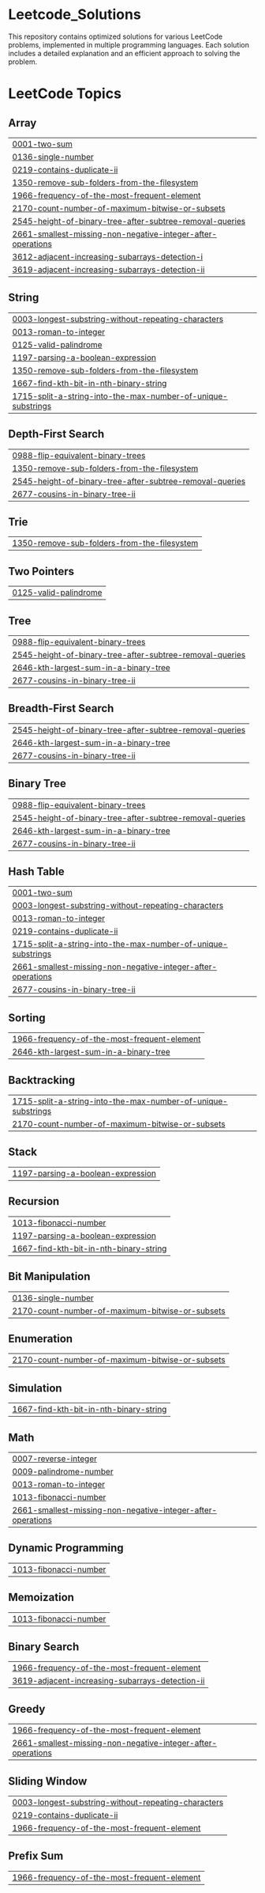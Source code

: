 # Leetcode_Solutions
This repository contains optimized solutions for various LeetCode problems, implemented in multiple programming languages. Each solution includes a detailed explanation and an efficient approach to solving the problem.

<!---LeetCode Topics Start-->
# LeetCode Topics
## Array
|  |
| ------- |
| [0001-two-sum](https://github.com/Venkata-Jayanth04/Leetcode_Solutions/tree/master/0001-two-sum) |
| [0136-single-number](https://github.com/Venkata-Jayanth04/Leetcode_Solutions/tree/master/0136-single-number) |
| [0219-contains-duplicate-ii](https://github.com/Venkata-Jayanth04/Leetcode_Solutions/tree/master/0219-contains-duplicate-ii) |
| [1350-remove-sub-folders-from-the-filesystem](https://github.com/Venkata-Jayanth04/Leetcode_Solutions/tree/master/1350-remove-sub-folders-from-the-filesystem) |
| [1966-frequency-of-the-most-frequent-element](https://github.com/Venkata-Jayanth04/Leetcode_Solutions/tree/master/1966-frequency-of-the-most-frequent-element) |
| [2170-count-number-of-maximum-bitwise-or-subsets](https://github.com/Venkata-Jayanth04/Leetcode_Solutions/tree/master/2170-count-number-of-maximum-bitwise-or-subsets) |
| [2545-height-of-binary-tree-after-subtree-removal-queries](https://github.com/Venkata-Jayanth04/Leetcode_Solutions/tree/master/2545-height-of-binary-tree-after-subtree-removal-queries) |
| [2661-smallest-missing-non-negative-integer-after-operations](https://github.com/Venkata-Jayanth04/Leetcode_Solutions/tree/master/2661-smallest-missing-non-negative-integer-after-operations) |
| [3612-adjacent-increasing-subarrays-detection-i](https://github.com/Venkata-Jayanth04/Leetcode_Solutions/tree/master/3612-adjacent-increasing-subarrays-detection-i) |
| [3619-adjacent-increasing-subarrays-detection-ii](https://github.com/Venkata-Jayanth04/Leetcode_Solutions/tree/master/3619-adjacent-increasing-subarrays-detection-ii) |
## String
|  |
| ------- |
| [0003-longest-substring-without-repeating-characters](https://github.com/Venkata-Jayanth04/Leetcode_Solutions/tree/master/0003-longest-substring-without-repeating-characters) |
| [0013-roman-to-integer](https://github.com/Venkata-Jayanth04/Leetcode_Solutions/tree/master/0013-roman-to-integer) |
| [0125-valid-palindrome](https://github.com/Venkata-Jayanth04/Leetcode_Solutions/tree/master/0125-valid-palindrome) |
| [1197-parsing-a-boolean-expression](https://github.com/Venkata-Jayanth04/Leetcode_Solutions/tree/master/1197-parsing-a-boolean-expression) |
| [1350-remove-sub-folders-from-the-filesystem](https://github.com/Venkata-Jayanth04/Leetcode_Solutions/tree/master/1350-remove-sub-folders-from-the-filesystem) |
| [1667-find-kth-bit-in-nth-binary-string](https://github.com/Venkata-Jayanth04/Leetcode_Solutions/tree/master/1667-find-kth-bit-in-nth-binary-string) |
| [1715-split-a-string-into-the-max-number-of-unique-substrings](https://github.com/Venkata-Jayanth04/Leetcode_Solutions/tree/master/1715-split-a-string-into-the-max-number-of-unique-substrings) |
## Depth-First Search
|  |
| ------- |
| [0988-flip-equivalent-binary-trees](https://github.com/Venkata-Jayanth04/Leetcode_Solutions/tree/master/0988-flip-equivalent-binary-trees) |
| [1350-remove-sub-folders-from-the-filesystem](https://github.com/Venkata-Jayanth04/Leetcode_Solutions/tree/master/1350-remove-sub-folders-from-the-filesystem) |
| [2545-height-of-binary-tree-after-subtree-removal-queries](https://github.com/Venkata-Jayanth04/Leetcode_Solutions/tree/master/2545-height-of-binary-tree-after-subtree-removal-queries) |
| [2677-cousins-in-binary-tree-ii](https://github.com/Venkata-Jayanth04/Leetcode_Solutions/tree/master/2677-cousins-in-binary-tree-ii) |
## Trie
|  |
| ------- |
| [1350-remove-sub-folders-from-the-filesystem](https://github.com/Venkata-Jayanth04/Leetcode_Solutions/tree/master/1350-remove-sub-folders-from-the-filesystem) |
## Two Pointers
|  |
| ------- |
| [0125-valid-palindrome](https://github.com/Venkata-Jayanth04/Leetcode_Solutions/tree/master/0125-valid-palindrome) |
## Tree
|  |
| ------- |
| [0988-flip-equivalent-binary-trees](https://github.com/Venkata-Jayanth04/Leetcode_Solutions/tree/master/0988-flip-equivalent-binary-trees) |
| [2545-height-of-binary-tree-after-subtree-removal-queries](https://github.com/Venkata-Jayanth04/Leetcode_Solutions/tree/master/2545-height-of-binary-tree-after-subtree-removal-queries) |
| [2646-kth-largest-sum-in-a-binary-tree](https://github.com/Venkata-Jayanth04/Leetcode_Solutions/tree/master/2646-kth-largest-sum-in-a-binary-tree) |
| [2677-cousins-in-binary-tree-ii](https://github.com/Venkata-Jayanth04/Leetcode_Solutions/tree/master/2677-cousins-in-binary-tree-ii) |
## Breadth-First Search
|  |
| ------- |
| [2545-height-of-binary-tree-after-subtree-removal-queries](https://github.com/Venkata-Jayanth04/Leetcode_Solutions/tree/master/2545-height-of-binary-tree-after-subtree-removal-queries) |
| [2646-kth-largest-sum-in-a-binary-tree](https://github.com/Venkata-Jayanth04/Leetcode_Solutions/tree/master/2646-kth-largest-sum-in-a-binary-tree) |
| [2677-cousins-in-binary-tree-ii](https://github.com/Venkata-Jayanth04/Leetcode_Solutions/tree/master/2677-cousins-in-binary-tree-ii) |
## Binary Tree
|  |
| ------- |
| [0988-flip-equivalent-binary-trees](https://github.com/Venkata-Jayanth04/Leetcode_Solutions/tree/master/0988-flip-equivalent-binary-trees) |
| [2545-height-of-binary-tree-after-subtree-removal-queries](https://github.com/Venkata-Jayanth04/Leetcode_Solutions/tree/master/2545-height-of-binary-tree-after-subtree-removal-queries) |
| [2646-kth-largest-sum-in-a-binary-tree](https://github.com/Venkata-Jayanth04/Leetcode_Solutions/tree/master/2646-kth-largest-sum-in-a-binary-tree) |
| [2677-cousins-in-binary-tree-ii](https://github.com/Venkata-Jayanth04/Leetcode_Solutions/tree/master/2677-cousins-in-binary-tree-ii) |
## Hash Table
|  |
| ------- |
| [0001-two-sum](https://github.com/Venkata-Jayanth04/Leetcode_Solutions/tree/master/0001-two-sum) |
| [0003-longest-substring-without-repeating-characters](https://github.com/Venkata-Jayanth04/Leetcode_Solutions/tree/master/0003-longest-substring-without-repeating-characters) |
| [0013-roman-to-integer](https://github.com/Venkata-Jayanth04/Leetcode_Solutions/tree/master/0013-roman-to-integer) |
| [0219-contains-duplicate-ii](https://github.com/Venkata-Jayanth04/Leetcode_Solutions/tree/master/0219-contains-duplicate-ii) |
| [1715-split-a-string-into-the-max-number-of-unique-substrings](https://github.com/Venkata-Jayanth04/Leetcode_Solutions/tree/master/1715-split-a-string-into-the-max-number-of-unique-substrings) |
| [2661-smallest-missing-non-negative-integer-after-operations](https://github.com/Venkata-Jayanth04/Leetcode_Solutions/tree/master/2661-smallest-missing-non-negative-integer-after-operations) |
| [2677-cousins-in-binary-tree-ii](https://github.com/Venkata-Jayanth04/Leetcode_Solutions/tree/master/2677-cousins-in-binary-tree-ii) |
## Sorting
|  |
| ------- |
| [1966-frequency-of-the-most-frequent-element](https://github.com/Venkata-Jayanth04/Leetcode_Solutions/tree/master/1966-frequency-of-the-most-frequent-element) |
| [2646-kth-largest-sum-in-a-binary-tree](https://github.com/Venkata-Jayanth04/Leetcode_Solutions/tree/master/2646-kth-largest-sum-in-a-binary-tree) |
## Backtracking
|  |
| ------- |
| [1715-split-a-string-into-the-max-number-of-unique-substrings](https://github.com/Venkata-Jayanth04/Leetcode_Solutions/tree/master/1715-split-a-string-into-the-max-number-of-unique-substrings) |
| [2170-count-number-of-maximum-bitwise-or-subsets](https://github.com/Venkata-Jayanth04/Leetcode_Solutions/tree/master/2170-count-number-of-maximum-bitwise-or-subsets) |
## Stack
|  |
| ------- |
| [1197-parsing-a-boolean-expression](https://github.com/Venkata-Jayanth04/Leetcode_Solutions/tree/master/1197-parsing-a-boolean-expression) |
## Recursion
|  |
| ------- |
| [1013-fibonacci-number](https://github.com/Venkata-Jayanth04/Leetcode_Solutions/tree/master/1013-fibonacci-number) |
| [1197-parsing-a-boolean-expression](https://github.com/Venkata-Jayanth04/Leetcode_Solutions/tree/master/1197-parsing-a-boolean-expression) |
| [1667-find-kth-bit-in-nth-binary-string](https://github.com/Venkata-Jayanth04/Leetcode_Solutions/tree/master/1667-find-kth-bit-in-nth-binary-string) |
## Bit Manipulation
|  |
| ------- |
| [0136-single-number](https://github.com/Venkata-Jayanth04/Leetcode_Solutions/tree/master/0136-single-number) |
| [2170-count-number-of-maximum-bitwise-or-subsets](https://github.com/Venkata-Jayanth04/Leetcode_Solutions/tree/master/2170-count-number-of-maximum-bitwise-or-subsets) |
## Enumeration
|  |
| ------- |
| [2170-count-number-of-maximum-bitwise-or-subsets](https://github.com/Venkata-Jayanth04/Leetcode_Solutions/tree/master/2170-count-number-of-maximum-bitwise-or-subsets) |
## Simulation
|  |
| ------- |
| [1667-find-kth-bit-in-nth-binary-string](https://github.com/Venkata-Jayanth04/Leetcode_Solutions/tree/master/1667-find-kth-bit-in-nth-binary-string) |
## Math
|  |
| ------- |
| [0007-reverse-integer](https://github.com/Venkata-Jayanth04/Leetcode_Solutions/tree/master/0007-reverse-integer) |
| [0009-palindrome-number](https://github.com/Venkata-Jayanth04/Leetcode_Solutions/tree/master/0009-palindrome-number) |
| [0013-roman-to-integer](https://github.com/Venkata-Jayanth04/Leetcode_Solutions/tree/master/0013-roman-to-integer) |
| [1013-fibonacci-number](https://github.com/Venkata-Jayanth04/Leetcode_Solutions/tree/master/1013-fibonacci-number) |
| [2661-smallest-missing-non-negative-integer-after-operations](https://github.com/Venkata-Jayanth04/Leetcode_Solutions/tree/master/2661-smallest-missing-non-negative-integer-after-operations) |
## Dynamic Programming
|  |
| ------- |
| [1013-fibonacci-number](https://github.com/Venkata-Jayanth04/Leetcode_Solutions/tree/master/1013-fibonacci-number) |
## Memoization
|  |
| ------- |
| [1013-fibonacci-number](https://github.com/Venkata-Jayanth04/Leetcode_Solutions/tree/master/1013-fibonacci-number) |
## Binary Search
|  |
| ------- |
| [1966-frequency-of-the-most-frequent-element](https://github.com/Venkata-Jayanth04/Leetcode_Solutions/tree/master/1966-frequency-of-the-most-frequent-element) |
| [3619-adjacent-increasing-subarrays-detection-ii](https://github.com/Venkata-Jayanth04/Leetcode_Solutions/tree/master/3619-adjacent-increasing-subarrays-detection-ii) |
## Greedy
|  |
| ------- |
| [1966-frequency-of-the-most-frequent-element](https://github.com/Venkata-Jayanth04/Leetcode_Solutions/tree/master/1966-frequency-of-the-most-frequent-element) |
| [2661-smallest-missing-non-negative-integer-after-operations](https://github.com/Venkata-Jayanth04/Leetcode_Solutions/tree/master/2661-smallest-missing-non-negative-integer-after-operations) |
## Sliding Window
|  |
| ------- |
| [0003-longest-substring-without-repeating-characters](https://github.com/Venkata-Jayanth04/Leetcode_Solutions/tree/master/0003-longest-substring-without-repeating-characters) |
| [0219-contains-duplicate-ii](https://github.com/Venkata-Jayanth04/Leetcode_Solutions/tree/master/0219-contains-duplicate-ii) |
| [1966-frequency-of-the-most-frequent-element](https://github.com/Venkata-Jayanth04/Leetcode_Solutions/tree/master/1966-frequency-of-the-most-frequent-element) |
## Prefix Sum
|  |
| ------- |
| [1966-frequency-of-the-most-frequent-element](https://github.com/Venkata-Jayanth04/Leetcode_Solutions/tree/master/1966-frequency-of-the-most-frequent-element) |
<!---LeetCode Topics End-->